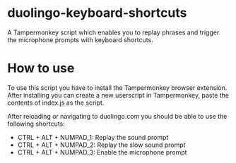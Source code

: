 # duolingo-keyboard-shortcuts
A Tampermonkey script which enables you to replay phrases and trigger the microphone prompts with keyboard shortcuts.

# How to use
To use this script you have to install the Tampermonkey browser extension. After installing you can create a new userscript in Tampermonkey, paste the contents of index.js as the script.

After reloading or navigating to duolingo.com you should be able to use the following shortcuts:
 - CTRL + ALT + NUMPAD_1: Replay the sound prompt
 - CTRL + ALT + NUMPAD_2: Replay the slow sound prompt
 - CTRL + ALT + NUMPAD_3: Enable the microphone prompt
